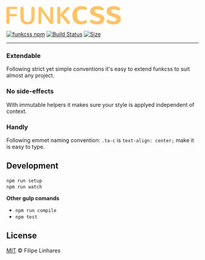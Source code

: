 ![funkcss](images/logo.png)

[![funkcss npm](https://img.shields.io/npm/v/funkcss.svg)](https://www.npmjs.com/package/funkcss) [![Build Status](https://travis-ci.org/filipelinhares/funkcss.svg?branch=master)](https://travis-ci.org/filipelinhares/funkcss) [![Size](https://badge-size.herokuapp.com/filipelinhares/funkcss/master/dist/funkcss.min.css.svg?color=orange&label=file%20size)](https://github.com/filipelinhares/fukcss/blob/master/dist/funkcss.min.css)

---

### Extendable
Following strict yet simple conventions it's easy to extend funkcss to suit almost any project.

### No side-effects
With immutable helpers it makes sure your style is applyed independent of context.

### Handly
Following emmet naming convention: `.ta-c` is `text-align: center;` make it is easy to type.

## Development

```
npm run setup
npm run watch
```
**Other gulp comands**

- `npm run compile`
- `npm test`


## License
[MIT](LICENSE.md) © Filipe Linhares
